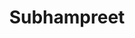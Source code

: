 ---
title: Subhampreet
github: https://github.com/Subhampreet
mode: dark
transition: 1s
score: 70.9
archetype:
- Little Bit of Everything
- Editor’s Choice
---